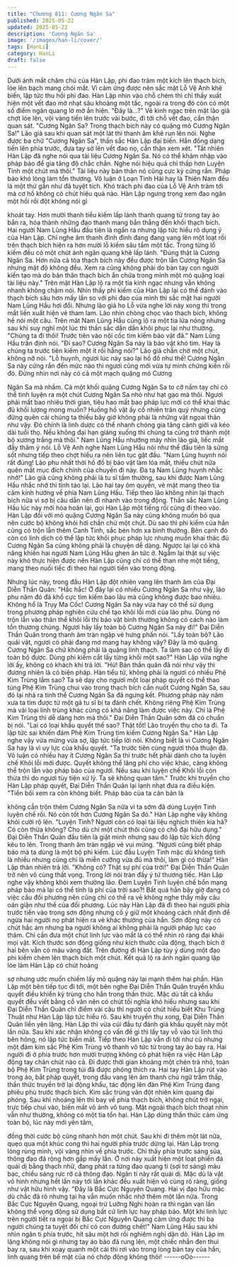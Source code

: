 ```yaml
---
title: "Chương 811: Cương Ngân Sa"
published: 2025-05-22
updated: 2025-05-22
description: 'Cương Ngân Sa'
image: '/images/han-li/cover/'
tags: [HanLi]
category: HanLi
draft: false
---
```


Dưới ánh mắt chăm chú của Hàn Lập, phi đao trảm một kích lên
thạch bích, lóe lên bạch mang chói mắt.
Vì cảm ứng được nên sắc mặt Lỗ Vệ Anh khẽ biến, lập tức thu
hồi phi đao.
Hàn Lập nhìn vào chỗ chém thì chỉ thấy xuất hiện một vết đao mờ
nhạt sâu khoảng một tấc, ngoài ra trong đó còn có một số điểm
ngân quang lờ mờ ẩn hiện.
"Đây là…?" Vẻ kinh ngạc trên mặt lão giả chợt lóe lên, vội vàng
tiến lên trước vài bước, đi tới chỗ vết đao, cẩn thận quan sát.
"Cương Ngân Sa? Trong thạch bích này có quặng mỏ Cương
Ngân Sa!" Lão giả sau khi quan sát một lát thì thanh âm khẽ run
lên nói.
Nghe được ba chữ "Cương Ngân Sa", thần sắc Hàn Lập đại biến.
Hắn đồng dạng tiến lên phía trước, đưa tay sờ lên vết đao nọ,
cẩn thận xem xét.
"Tất nhiên Hàn Lập đã nghe nói qua tài liệu Cương Ngân Sa. Nó
có thể khảm nhập vào pháp bảo để gia tăng độ chắc chắn. Nghe
nói hiệu quả chỉ thấp hơn Luyện Tinh một chút mà thôi."
Tài liệu này bản thân nó cũng cực kỳ cứng rắn. Pháp bảo khó
lòng làm tổn thương. Vô luận ở Loạn Tinh Hải hay là Thiên Nam
đều là một thứ gần như đã tuyệt tích.
Khó trách phi đao của Lỗ Vệ Anh trảm tới mà cơ hồ không có chút
hiệu quả nào.
Hàn Lập ngưng trọng xem đao ngân một hồi rồi đột không nói gì

khoát tay. Hơn mười thanh tiểu kiếm lấp lánh thanh quang từ
trong tay áo bắn ra, hóa thành những đạo thanh mang bắn thẳng
đến khối thạch bích.
Hai người Nam Lũng Hầu đầu tiên là ngẩn ra nhưng lập tức hiểu
rõ dụng ý của Hàn Lập.
Chỉ nghe âm thanh đinh đinh đang đang vang lên một loạt rồi trên
thạch bích hiện ra hơn mười lỗ kiếm sâu tầm một tấc. Trong từng
lổ kiếm đều có một chút ánh ngân quang khẽ lấp lánh.
"Đúng thật là Cương Ngân Sa. Hơn nữa cả tòa thạch bích này
đều được trộn lẫn Cương Ngân Sa nhưng mật độ không đều.
Xem ra cũng không phải do bàn tay con người kiến tạo mà do bản
thân thạch bích ẩn chứa trong mình một mỏ quặng loại tài liệu
này." Trên mặt Hàn Lập lộ ra một tia kinh ngạc nhưng vẫn không
nhanh không chậm nói.
Nhìn thấy phi kiếm của Hàn Lập lại có thể đánh vào thạch bích
sâu hơn mấy lần so với phi đao của mình thì sắc mặt hai người
Nam Lũng Hầu hơi đổi.
Nhưng lão giả họ Lỗ vừa nghe lời này xong thì trong mắt liền xuất
hiện vẻ tham lam. Lão nhìn chòng chọc vào thạch bích, không hề
nói một câu.
Trên măt Nam Lũng Hầu cũng lộ ra một tia lửa nóng nhưng sau
khi suy nghĩ một lúc thì thần sắc dần dần khôi phục lại như
thường.
"Chúng ta đi thôi! Trước tiên vào nội cốc tìm kiếm bảo vật đã."
Nam Lũng Hầu trấn định nói.
"Đi sao? Cương Ngân Sa này là bảo vật khó tìm. Hay là chúng ta
trước tiên kiếm một ít rồi hẵng nói?" Lão giả chần chờ một chút,
không nỡ nói.
"Lỗ huynh, ngươi lúc này sao lại hồ đồ như thế! Cương Ngân Sa
này cứng rắn đến mức nào thì ngươi cũng mới vừa tự mình chứng
kiến rồi đó. Đừng nhìn nơi này có cả một mạch quặng mỏ Cương

Ngân Sa mà nhầm. Cả một khối quặng Cương Ngân Sa to cỡ
nắm tay chỉ có thể tinh luyện ra một chút Cương Ngân Sa nhỏ
như hạt gạo mà thôi. Ngươi phải mất bao nhiêu thời gian, tiêu hao
mất bao pháp lực mới có thể khai thác đủ khối lượng mong
muốn? Huống hồ vật ấy cố nhiên trân quý nhưng cũng đừng quên
cái chúng ta thiếu bây giờ không phải là những vật ngọai thân như
vậy. Đó chính là linh dược có thể nhanh chóng gia tăng cảnh giới
và kéo dài tuổi thọ. Nếu không đại hạn giáng xuống thì chúng ta
cũng trở thành một bộ xương trắng mà thôi." Nam Lũng Hầu
nhướng mày nhìn lão giả, liếc mắt đầy thâm ý nói.
Lỗ Vệ Anh nghe Nam Lũng Hầu nói như thế đầu tiên là sửng sốt
nhưng tiếp theo chợt hiểu ra nên liên tục gật đầu.
"Nam Lũng huynh nói rất đúng! Lão phu nhất thời hồ đồ bị bảo vật
làm lóa mắt, thiếu chút nữa quên mất mục đích chính của chuyến
đi này. Đa tạ Nam Lũng huynh nhắc nhở!" Lão giả cũng không
phải là tu sĩ tầm thường, sau khi được Nam Lũng Hầu nhắc nhở
thì tỉnh táo lại. Lão hai tay ôm quyền, vẻ mặt mang theo tia cảm
kính hướng về phía Nam Lũng Hầu.
Tiếp theo lão không nhìn lại thạch bích nữa vì sợ bị câu dẫn nên
đi nhanh vào trong động.
Thần sắc Nam Lũng Hầu lúc này mới hòa hoãn lại, gọi Hàn Lập
một tiếng rồi cũng đi theo vào.
Hàn Lập đối với mỏ quặng Cương Ngân Sa này cũng không
muốn bỏ qua nên cước bộ không khỏi hơi chần chừ một chút.
Dù sao thì phi kiếm của hắn cũng có trộn lẫn thêm Canh Tinh, sắc
bén hơn xa bình thường. Bên cạnh đó còn có linh dịch có thể lập
tức khôi phục pháp lực nhưng muốn khai thác đủ Cương Ngân
Sa cũng không phải là chuyện dễ dàng. Ngược lại lại có khả năng
khiến hai người Nam Lũng Hầu ghen ăn tức ở.
Ngẫm lại thật sự việc này khó thực hiện được nên Hàn Lập cũng
chỉ có thể than nhẹ một tiếng, mang theo nuối tiếc đi theo hai
người tiến vào trong động.

Nhưng lúc này, trong đầu Hàn Lập đột nhiên vang lên thanh âm
của Đại Diễn Thần Quân: "Hắc hắc! Ở đây lại có nhiều Cương
Ngân Sa như vậy, lão phu năm đó đã khổ cực tìm kiếm bao lâu
mà cũng không được bao nhiêu. Không hổ là Trụy Ma Cốc!
Cương Ngân Sa này vừa hay có thể sử dụng trong phương pháp
nghiên cứu chế tạo khôi lỗi mới của lão phu. Dùng nó trộn lẫn vào
thân thể khôi lỗi thì bảo vật bình thường không có cách nào làm
tổn thương chúng. Ngươi hãy lấy toàn bộ Cương Ngân Sa này đi!"
Đại Diễn Thần Quân trong thanh âm tràn ngập vẻ hưng phấn nói.
"Lấy toàn bộ? Lão quái vật, ngươi có phải đang mơ mang hay
không vậy? Đây là mỏ quặng Cương Ngân Sa chứ không phải là
quặng linh thạch. Ta làm sao có thể lấy đi toàn bộ được. Dùng phi
kiếm cắt lấy từng khối một sao?" Hàn Lập vừa nghe lời ấy, không
có khách khí trả lời.
"Hừ! Bản thần quân đã nói như vậy thì đương nhiên là có biện
pháp. Hàn tiểu tử, không phải là ngươi có nhiều Phệ Kim Trùng
lắm sao? Ta sẽ dạy cho ngươi một loại pháp quyết có thể thao
túng Phệ Kim Trùng chui vào trong thạch bích cắn nuốt Cương
Ngân Sa, sau đó lại nhả ra tinh thể Cương Ngân Sa đã ngưng kết.
Phương pháp này năm xưa ta tìm được từ một gã tu sĩ bị ta đánh
chết. Không riêng Phệ Kim Trùng mà vài loại linh trùng khác cũng
có khả năng làm được việc này. Chỉ là Phệ Kim Trùng thì dễ dàng
hơn mà thôi." Đại Diễn Thần Quân sớm đã có chuẩn bị nói.
"Lại có loại khẩu quyết thế sao? Thật tốt! Lão truyền thụ cho ta đi.
Ta lập tức sai khiến đám Phệ Kim Trùng tìm kiếm Cương Ngân
Sa." Hàn Lập nghe vậy vừa mừng vừa sợ, lập tức tiếp lời nói.
Không biết là vì Cương Ngân Sa hay là vì uy lực của khẩu quyết.
"Ta trước tiên cùng ngươi thỏa thuận đã. Vô luận có nhiều hay ít
Cương Ngân Sa thì trước hết phải dành cho ta luyện chế Khôi lỗi
mới được. Quyết không thể lãng phí cho việc khác, càng không
thể trộn lẫn vào pháp bảo của ngươi. Nếu sau khi luyện chế Khôi
lỗi còn thừa thì do ngươi tùy tiện xử lý. Ta sẽ không quan tâm."
Trước khi truyền cho Hàn Lập pháp quyết, Đại Diễn Thần Quân
lại lạnh nhạt đưa ra điều kiện.
"Tiền bối xem ra còn không biết. Pháp bảo của ta căn bản là

không cần trộn thêm Cương Ngân Sa nữa vì ta sớm đã dùng
Luyện Tinh luyện chế rồi. Nó còn tốt hơn Cương Ngân Sa đó."
Hàn Lập nghe vậy không khỏi cười rộ lên.
"Luyện Tinh? Ngươi còn có loại tài liệu nghịch thiên kia hả? Có
còn thừa không? Cho dù chỉ một chút thôi cũng có chỗ đại hữu
dụng." Đại Diễn Thần Quân đầu tiên là giật mình nhưng sau đó
lập tức kích động kêu to lên. Trong thanh âm tràn ngập vẻ vui
mừng.
"Ngươi cũng biết pháp bảo mà ta dùng là một bộ phi kiếm. Lúc
đầu Luyện Tinh mặc dù không tính là nhiều nhưng cũng chỉ là
miễn cưỡng vừa đủ mà thôi, làm gì có thừa!" Hàn Lập thản nhiên
trả lời.
"Không có? Thật sự phí của trời!" Đại Diễn Thần Quân trở nên vô
cùng thất vọng. Trong lời nói tràn đầy ý tứ thương tiếc.
Hàn Lập nghe vậy không khỏi xem thường lão.
Đem Luyện Tinh luyện chế bổn mạng pháp bảo mà lại có thể tính
là phí của trời sao?! Bất quá hắn bây giờ đang có việc cầu đối
phương nên cũng chỉ có thể ra vẻ không nghe thấy mấy câu oán
giận như thế của đối phương.
Lúc này Hàn Lập đã đi theo hai người phía trước tiến vào trong
sơn động nhưng cố ý giữ một khoảng cách nhất định để ngừa hai
người nọ phát hiện ra vẻ khác thường của hắn.
Sơn động này có chút hắc ám nhưng ba người không ai không
phải là người pháp lực cao thâm. Chỉ cần đưa một chút linh lực
vào mắt là có thể nhìn rõ ràng đại khái mọi vật.
Kích thước sơn động giống như kích thước cửa động, thạch bích
ở hai bên vẫn có màu vàng đất.
Trên đường đi Hàn Lập tùy ý dùng một đạo phi kiếm chém lên
thạch bích một chút.
Kết quả lộ ra ánh ngân quang lập lòe làm Hàn Lập có chút hoảng

sợ nhưng ước muốn chiếm lấy mỏ quặng này lại mạnh thêm hai
phần.
Hàn Lập một bên tiếp tục đi tới, một bên nghe Đại Diễn Thần
Quân truyền khẩu quyết điều khiển kỳ trùng cho hắn trong thần
thức.
Mặc dù tất cả khẩu quyết đều viết bằng cổ văn nên có chút tối
nghĩa khó hiểu nhưng sau khi Đại Diễn Thần Quân chỉ điểm vài
câu thì người có chút hiểu biết Khu Trùng Thuật như Hàn Lập lập
tức hiểu rõ.
Sau khi truyền thụ xong, Đại Diễn Thần Quân liền yên lặng.
Hàn Lập thì vừa cúi đầu tự đánh giá khẩu quyết này một lần nữa.
Sau khi xác nhận không có vấn đề gì thì lấy tay vỗ vào túi linh thú
bên hông, nó lập tức biến mất.
Tiếp theo Hàn Lập vẫn đi tới như cũ nhưng một đám kim sắc Phệ
Kim Trùng vô thanh vô tức từ trong tay áo bay ra.
Hai người đi ở phía trước hơn mười trượng không có phát hiện ra
việc Hàn Lập động tay chân chút nào cả.
Đi được thời gian khoảng một chén trà nhỏ, toàn bộ Phệ Kim
Trùng trong túi đã được phóng thích ra.
Hai tay Hàn Lập rút vào trong áo, bắt pháp quyết, trong đầu vang
lên âm thanh chú ngữ trầm thấp, thần thức truyền trở lại động
khẩu, tác động lên đàn Phệ Kim Trùng đang phiêu phù trước
thạch bích.
Kim sắc trùng vân đột nhiên kim quang đại phóng. Sau khi
nhoáng lên thì bay về phía thạch bích, không chút trở ngại, trực
tiếp chui vào, biến mất vô ảnh vô tung.
Mặt ngoài thạch bích thoạt nhìn vẫn như thường, không có một
tia tổn hại.
Hàn Lập dùng thần thức cảm ứng toàn bộ, lúc này mới yên tâm,

đồng thời cước bộ cũng nhanh hơn một chút.
Sau khi đi thêm một lát nữa, quẹo qua một khúc cong thì hai
người phía trước dừng lại. Hàn Lập trong lòng rùng mình, vội
vàng nhìn về phía trước.
Chỉ thấy phía trước sáng sủa, thông đạo đã rộng hơn gấp mấy
lần.
Ở nơi này xuất hiện một loạt phiến đá quái dị bằng thạch nhữ,
đang phát ra từng đạo quang ti (sợi tơ sáng) màu bạc, chiếu sáng
rực rỡ cả thông đạo.
Ngân ti này rất quái dị. Mặc dù là vật vô hình nhưng hết lần này
tới lần khác đều xuất hiện vô cùng rõ ràng, giống như vật hữu
hình vậy.
"Đây là Bắc Cực Nguyên Quang. Hai vị đạo hữu mặc dù chắc đã
rõ nhưng tại hạ vẫn muốn nhắc nhở thêm một lần nữa. Trong Bắc
Cực Nguyên Quang, ngoại trừ Lưỡng Nghi hoàn ra thì ngàn vạn
lần không thể vọng động sử dụng bất cứ linh lực hay pháp bảo.
Một khi linh lực trên người tiết ra ngoài bị Bắc Cực Nguyên Quang
cảm ứng được thì ba người chúng ta tuyệt đối chỉ có con đường
chết!" Nam Lũng Hầu sau khi nhìn ngân ti phía trước, hít sâu một
hơi rồi nghiêm nghị dặn dò. Hàn Lập im lặng không nói gì nhưng
tay áo bào đã rung lên, một chiếc nhẫn đen thui bay ra, sau khi
xoay quanh một cái thì rơi vào trong lòng bàn tay của hắn, linh
quang trên bề mặt của nó chớp động không thôi!
------oOo------
